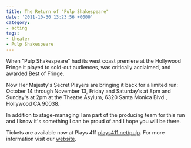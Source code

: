 ```yaml
---
title: The Return of "Pulp Shakespeare"
date: '2011-10-30 13:23:56 +0000'
category:
- acting
tags:
- theater
- Pulp Shakespeare
---
```


When "Pulp Shakespeare" had its west coast premiere at the Hollywood Fringe it played to sold-out audiences, was critically acclaimed, and awarded Best of Fringe.

Now Her Majesty's Secret Players are bringing it back for a limited run: October 14 through November 13, Friday and Saturday's at 8pm and Sunday's at 2pm at the Theatre Asylum, 6320 Santa Monica Blvd., Hollywood CA 90038.

In addition to stage-managing I am part of the producing team for this run and I know it's something I can be proud of and I hope you will be there.

Tickets are available now at Plays 411 [plays411.net/pulp](https://www.plays411.net/newsite/show/play_info.asp?show_id=2898). For more information visit our [website](http://www.hermajestyssecretplayers.org/main/).
